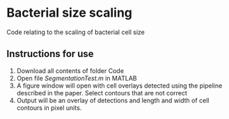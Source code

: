 # Bacterial size scaling
Code relating to the scaling of bacterial cell size

## Instructions for use
1. Download all contents of folder Code
2. Open file _SegmentationTest.m_ in MATLAB
3. A figure window will open with cell overlays detected using the pipeline described in the paper. Select contours that are not correct 
4. Output will be an overlay of detections and length and width of cell contours in pixel units. 
